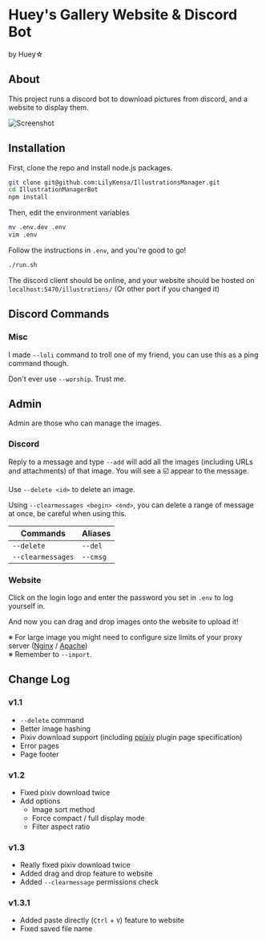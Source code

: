 # Huey's Gallery Website & Discord Bot

by Huey☆

## About

This project runs a discord bot to download pictures from discord, and a website to display them.

![Screenshot](screenshot.png)

## Installation

First, clone the repo and install node.js packages.

```sh
git clone git@github.com:LilyKensa/IllustrationsManager.git
cd IllustrationManagerBot
npm install
```

Then, edit the environment variables

```sh
mv .env.dev .env
vim .env
```

Follow the instructions in `.env`, and you're good to go!

```sh
./run.sh
```

The discord client should be online, and your website should be hosted on `localhost:5470/illustrations/` (Or other port if you changed it)

## Discord Commands

### Misc

I made `--loli` command to troll one of my friend, you can use this as a ping command though.

Don't ever use `--worship`. Trust me.

## Admin

Admin are those who can manage the images.

### Discord

Reply to a message and type `--add` will add all the images (including URLs and attachments) of that image. You will see a ☑️ appear to the message.

Use `--delete <id>` to delete an image.

Using `--clearmessages <begin> <end>`, you can delete a range of message at once, be careful when using this.

|Commands|Aliases|
|-|-|
|`--delete`|`--del`|
|`--clearmessages`|`--cmsg`|

### Website

Click on the login logo and enter the password you set in `.env` to log yourself in.

And now you can drag and drop images onto the website to upload it!

※ For large image you might need to configure size limits of your proxy server ([Nginx](https://stackoverflow.com/questions/26717013/how-to-edit-nginx-conf-to-increase-file-size-upload) / [Apache](https://stackoverflow.com/questions/74811649/how-to-increase-file-upload-size-in-apache-config))  
※ Remember to `--import`.

## Change Log

### v1.1

- `--delete` command
- Better image hashing
- Pixiv download support (including [ppixiv](https://github.com/ppixiv/ppixiv/) plugin page specification)
- Error pages
- Page footer

### v1.2

- Fixed pixiv download twice
- Add options
  - Image sort method
  - Force compact / full display mode
  - Filter aspect ratio

### v1.3

- Really fixed pixiv download twice
- Added drag and drop feature to website
- Added `--clearmessage` permissions check

### v1.3.1

- Added paste directly (`Ctrl` + `V`) feature to website
- Fixed saved file name
